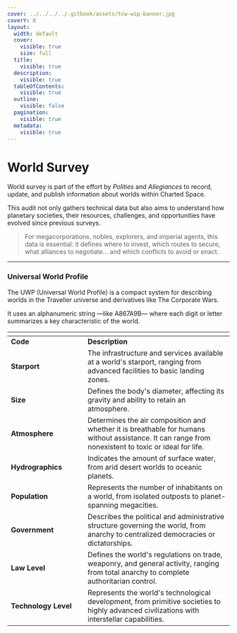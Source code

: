 ```yaml
---
cover: ../../../../.gitbook/assets/tcw-wip-banner.jpg
coverY: 0
layout:
  width: default
  cover:
    visible: true
    size: full
  title:
    visible: true
  description:
    visible: true
  tableOfContents:
    visible: true
  outline:
    visible: false
  pagination:
    visible: true
  metadata:
    visible: true
---
```


# World Survey

World survey is part of the effort by _Polities_ and _Allegiances_ to record, update, and publish information about worlds within Charted Space.

This audit not only gathers technical data but also aims to understand how planetary societies, their resources, challenges, and opportunities have evolved since previous surveys.

> For megacorporations, nobles, explorers, and imperial agents, this data is essential: it defines where to invest, which routes to secure, what alliances to negotiate… and which conflicts to avoid or enact.

***

### Universal World Profile

The UWP (Universal World Profile) is a compact system for describing worlds in the Traveller universe and derivatives like The Corporate Wars.

It uses an alphanumeric string —like A867A9B— where each digit or letter summarizes a key characteristic of the world.

<table data-header-hidden><thead><tr><th width="158"></th><th></th></tr></thead><tbody><tr><td><strong>Code</strong></td><td><strong>Description</strong></td></tr><tr><td><strong>Starport</strong></td><td>The infrastructure and services available at a world's starport, ranging from advanced facilities to basic landing zones.</td></tr><tr><td><strong>Size</strong></td><td>Defines the body's diameter, affecting its gravity and ability to retain an atmosphere.</td></tr><tr><td><strong>Atmosphere</strong></td><td>Determines the air composition and whether it is breathable for humans without assistance. It can range from nonexistent to toxic or ideal for life.</td></tr><tr><td><strong>Hydrographics</strong></td><td>Indicates the amount of surface water, from arid desert worlds to oceanic planets.</td></tr><tr><td><strong>Population</strong></td><td>Represents the number of inhabitants on a world, from isolated outposts to planet-spanning megacities.</td></tr><tr><td><strong>Government</strong></td><td>Describes the polítical and administrative structure governing the world, from anarchy to centralized democracies or dictatorships.</td></tr><tr><td><strong>Law Level</strong></td><td>Defines the world's regulations on trade, weaponry, and general activity, ranging from total anarchy to complete authoritarian control.</td></tr><tr><td><strong>Technology Level</strong></td><td>Represents the world's technological development, from primitive societies to highly advanced civilizations with interstellar capabilities.</td></tr></tbody></table>
